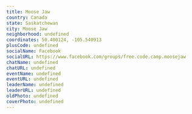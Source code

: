 ```yaml
---
title: Moose Jaw
country: Canada
state: Saskatchewan
city: Moose Jaw
neighborhood: undefined
coordinates: 50.400124, -105.540913
plusCode: undefined
socialName: Facebook
socialURL: https://www.facebook.com/groups/free.code.camp.moosejaw
chatName: undefined
chatURL: undefined
eventName: undefined
eventURL: undefined
leaderName: undefined
leaderURL: undefined
oldPhoto: undefined
coverPhoto: undefined
---
```

